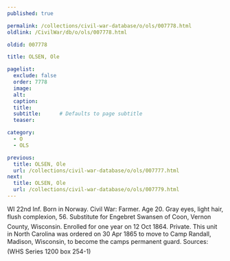 ```yaml
---
published: true

permalink: /collections/civil-war-database/o/ols/007778.html
oldlink: /CivilWar/db/o/ols/007778.html

oldid: 007778

title: OLSEN, Ole

pagelist:
  exclude: false
  order: 7778
  image: 
  alt:
  caption:
  title:
  subtitle:      # Defaults to page subtitle
  teaser:

category: 
  - O 
  - OLS

previous:
  title: OLSEN, Ole
  url: /collections/civil-war-database/o/ols/007777.html  
next:
  title: OLSEN, Ole
  url: /collections/civil-war-database/o/ols/007779.html   
---
```

WI 22nd Inf. Born in Norway. Civil War: Farmer. Age 20. Gray eyes, light hair, flush complexion, 5&#146;6&#148;. Substitute for Engebret Swansen of Coon, Vernon County, Wisconsin. Enrolled for one year on 12 Oct 1864. Private. This unit in North Carolina was ordered on 30 Apr 1865 to move to Camp Randall, Madison, Wisconsin, to become the camp&#146;s permanent guard. Sources: (WHS Series 1200 box 254-1)